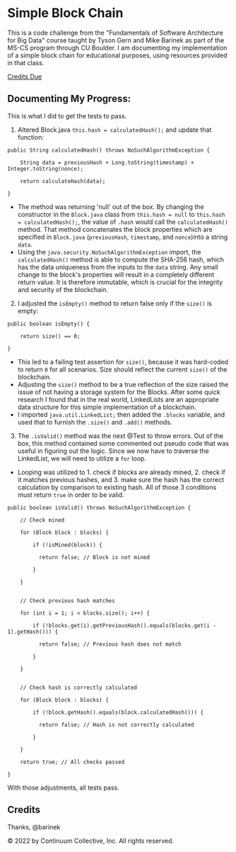 # Simple Block Chain

This is a code challenge from the "Fundamentals of Software Architecture for Big Data" course taught by Tyson Gern and Mike Barinek as part of the MS-CS program through CU Boulder.  I am documenting my implementation of a simple block chain for educational purposes, using resources provided in that class.

[Credits Due](#credits)

## Documenting My Progress:

This is what I did to get the tests to pass.

1. Altered Block.java `this.hash = calculatedHash();` and update that function:  
```
public String calculatedHash() throws NoSuchAlgorithmException {

	String data = previousHash + Long.toString(timestamp) + Integer.toString(nonce);

	return calculateHash(data);

}
```
- The method was returning 'null' out of the box.  By changing the constructor in the `Block.java` class from `this.hash = null` to `this.hash = calculatedHash();`, the value of `.hash` would call the `calculatedHash()` method.  That method concatenates the block properties which are specified in `Block.java` (`previousHash`, `timestamp`, and `nonce`)into a string `data`.  
- Using the `java.security.NoSuchAlgorithmException` import, the `calculatedHash()` method is able to compute the SHA-256 hash, which has the data uniqueness from the inputs to the `data` string.  Any small change to the block's properties will result in a completely different return value.  It is therefore immutable, which is crucial for the integrity and security of the blockchain.

2. I adjusted the `isEmpty()` method to return false only if the `size()` is empty:
```
public boolean isEmpty() {

	return size() == 0;

}
```
- This led to a failing test assertion for `size()`, because it was hard-coded to return `0` for all scenarios.  Size should reflect the current `size()` of the blockchain.  
- Adjusting the `size()` method to be a true reflection of the size raised the issue of not having a storage system for the Blocks.  After some quick research I found that in the real world, LinkedLists are an appropriate data structure for this simple implementation of a blockchain.  
- I imported `java.util.LinkedList;` then added the `.blocks` variable, and used that to furnish the `.size()` and `.add()` methods.

3. The `.isValid()` method was the next @Test to throw errors.  Out of the box, this method contained some commented out pseudo code that was useful in figuring out the logic.  Since we now have to traverse the LinkedList, we will need to utilize a `for` loop.  
- Looping was utilized to 1. check if blocks are already mined, 2. check if it matches previous hashes, and 3. make sure the hash has the correct calculation by comparison to existing hash.  All of those 3 conditions must return `true` in order to be valid.
   
```
public boolean isValid() throws NoSuchAlgorithmException {

	// Check mined

	for (Block block : blocks) {

		if (!isMined(block)) {

		  return false; // Block is not mined

		}

	}


	// Check previous hash matches

	for (int i = 1; i < blocks.size(); i++) {

		if (!blocks.get(i).getPreviousHash().equals(blocks.get(i - 1).getHash())) {

		  return false; // Previous hash does not match

		}

	}


	// Check hash is correctly calculated

	for (Block block : blocks) {
	
		if (!block.getHash().equals(block.calculatedHash())) {
		
		  return false; // Hash is not correctly calculated
		
		}
	
	}

	return true; // All checks passed

}
```

With those adjustments, all tests pass.


## Credits

Thanks, @barinek

© 2022 by Continuum Collective, Inc. All rights reserved.
